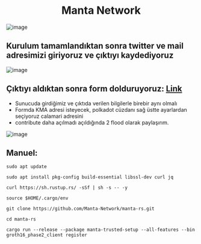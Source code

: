 <h1 align="center"> Manta Network </h1>

![image](https://user-images.githubusercontent.com/101149671/195413725-5104a7f2-83b9-4c41-ad42-f91c51abbb0d.png)


## Kurulum tamamlandıktan sonra twitter ve mail adresimizi giriyoruz ve çıktıyı kaydediyoruz


![image](https://user-images.githubusercontent.com/101149671/195415190-9f6e8b27-3269-4f19-8c2f-710a1b7e7524.png)


##  Çıktıyı aldıktan sonra form dolduruyoruz: [Link](https://mantanetwork.typeform.com/TrustedSetup)

 * Sunucuda girdiğimiz ve çıktıda verilen bilgilerle birebir aynı olmalı
 * Formda KMA adresi isteyecek, polkadot cüzdanı sağ üstte ayarlardan seçiyoruz calamari adresini
 * contribute daha açılmadı açıldığında 2 flood olarak paylaşırım.

![image](https://user-images.githubusercontent.com/101149671/195416025-6596a911-f12d-4ca1-9830-0ed33620f11b.png)


## Manuel:
```
sudo apt update
```

```
sudo apt install pkg-config build-essential libssl-dev curl jq
```

```
curl https://sh.rustup.rs/ -sSf | sh -s -- -y
```

```
source $HOME/.cargo/env
```

```
git clone https://github.com/Manta-Network/manta-rs.git
```

```
cd manta-rs
```

```
cargo run --release --package manta-trusted-setup --all-features --bin groth16_phase2_client register
```




